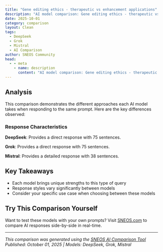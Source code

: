 ```yaml
---
title: "Gene editing ethics - therapeutic vs enhancement applications"
description: "AI model comparison: Gene editing ethics - therapeutic vs enhancement applications..."
date: 2025-10-01
category: comparison
layout: Clean
tags:
  - DeepSeek
  - Grok
  - Mistral
  - AI Comparison
author: SNEOS Community
head:
  - - meta
    - name: description
      content: "AI model comparison: Gene editing ethics - therapeutic vs enhancement applications..."
---
```


<ChatComparison
  title="Gene editing ethics - therapeutic vs enhancement applications"
  prompt="Gene editing ethics - therapeutic vs enhancement applications"
  :responses='{
    "DeepSeek": "Of course. This is a central and deeply complex issue in bioethics. The distinction between therapeutic and enhancement applications of gene editing serves as the primary ethical fault line.\n\nHere\u2019s a breakdown of the ethical landscape, focusing on this critical divide.\n\n### The Core Distinction: Therapy vs. Enhancement\n\n*   **Therapeutic Applications:** Aim to treat, prevent, or cure diseases and genetic disorders. The goal is to restore an individual to a \u0022normal\u0022 state of health and functioning.\n    *   **Examples:** Editing the genes of a person with sickle cell anemia to produce healthy red blood cells; correcting the mutation that causes Huntington\u0027s disease; making cells resistant to HIV infection.\n*   **Enhancement Applications:** Aim to improve human capabilities, traits, or appearances beyond what is considered \u0022normal\u0022 or healthy. The goal is to augment or elevate human potential.\n    *   **Examples:** Editing genes to increase muscle mass for an otherwise healthy individual; enhancing memory or intelligence; altering eye color or height; introducing novel biological functions like night vision.\n\n---\n\n### Ethical Arguments for Therapeutic Applications\n\nThe use of gene editing for therapy is widely seen as a logical and ethical extension of medicine\u0027s core mission: to heal and alleviate suffering.\n\n1.  **The Principle of Beneficence:** It is a moral good to prevent terrible suffering and premature death from genetic diseases. Allowing a child to be born with a painful, fatal disease when we could prevent it could be viewed as unethical.\n2.  **Autonomy and Reproductive Freedom:** For parents carrying known, serious genetic mutations, gene editing (particularly in embryos) could offer a chance to have a biological child without that disease, an option beyond selective implantation or adoption.\n3.  **Reduction of Suffering:** Eradicating monogenic diseases like cystic fibrosis or Tay-Sachs would represent a monumental victory for humanity, eliminating immense personal and familial suffering.\n\n### Ethical Concerns with Therapeutic Applications\n\nEven therapy is not without its significant ethical challenges.\n\n1.  **Safety and Unintended Consequences:** Technologies like CRISPR are not yet perfect. \u0022Off-target\u0022 edits could inadvertently cause new genetic problems, including cancers, which could be passed to future generations if the edits are made to the germline (sperm, eggs, or embryos).\n2.  **The Slippery Slope:** This is the most potent argument. Does accepting therapeutic editing inevitably normalize the technology and pave the way for enhancement? Once we agree to edit genes to prevent a low IQ due to a disease like Fragile X syndrome, where do we draw the line against editing for a *higher* IQ?\n3.  **Germline Editing is Heritable:** Changes made to embryos affect every cell, including the reproductive cells. This means the genetic alteration is passed down to all subsequent generations, permanently altering the human gene pool with unknown long-term evolutionary consequences.\n4.  **Justice and Accessibility:** Will these therapies be available only to the wealthy, creating a genetic divide between the rich and the poor? This could exacerbate existing social inequalities in a profound and biologically entrenched way.\n\n---\n\n### Ethical Arguments for Enhancement Applications\n\nThe case for enhancement is more controversial but has its proponents, often rooted in transhumanist philosophy.\n\n1.  **Procreative Liberty and Parental Autonomy:** Some argue that parents should have the freedom to give their children what they perceive to be the best possible start in life, including enhanced traits.\n2.  **Human Flourishing:** If we can use technology to improve the human condition\u2014making people smarter, healthier, and more resilient\u2014why shouldn\u0027t we? This could lead to societal benefits like greater scientific breakthroughs and innovation.\n3.  **Competitive Necessity:** If one nation or group begins widely adopting enhancements, others may feel compelled to follow to remain competitive, economically or militarily.\n\n### Ethical Concerns with Enhancement Applications\n\nThe ethical objections to enhancement are numerous and powerful, touching on the very definition of what it means to be human.\n\n1.  **Exacerbating Inequality:** This is a primary concern. Enhancement could create a \u0022genetic aristocracy\u0022\u2014a two-tiered society of the genetically enhanced \u0022haves\u0022 and the natural \u0022have-nots.\u0022 This inequality would be unearned and biologically cemented from birth.\n2.  **Coercion and Loss of Autonomy:** Children could become objects of parental design and social pressure. Would a child feel free to pursue art if their parents invested in genetic engineering for a career in mathematics?\n3.  **The \u0022Expressivist\u0022 Argument:** The very act of seeking genetic enhancement could be seen as devaluing individuals who possess natural, unenhanced traits. It sends a message that certain traits (e.g., average intelligence, normal height) are undesirable.\n4.  **Erosion of Human Nature and Identity:** Enhancements could threaten concepts like effort, achievement, and human diversity. What does it mean to \u0022earn\u0022 an achievement if your intelligence was bought? Does it undermine the shared human experience that connects us?\n5.  **Defining \u0022Normal\u0022 and \u0022Better\u0022:** Enhancement forces us to make subjective, value-laden decisions about what constitutes an \u0022improvement.\u0022 Who decides what is a desirable trait? These decisions could be influenced by prevailing social prejudices.\n\n---\n\n### Where is the Line? The Blurred Boundary\n\nThe central problem is that the line between therapy and enhancement is often blurry.\n\n*   Is vaccinating a child a therapy or an enhancement of the immune system?\n*   Is giving growth hormone to a child with a hormone deficiency therapy? What about giving it to a genetically short but otherwise healthy child to make them taller?\n*   Is editing a gene to prevent Alzheimer\u0027s disease therapy? What about editing a gene to improve memory function in a healthy individual?\n\nThis ambiguity is why many ethicists and regulatory bodies advocate for a **moratorium on germline editing** (especially for enhancement) while allowing careful, regulated research into **somatic cell editing** for clear therapeutic purposes.\n\n### Conclusion\n\nThe ethical debate over gene editing is not a simple binary. There is a strong, albeit cautious, consensus forming around:\n\n*   **Support for Somatic Therapy:** Using gene editing to treat existing patients for serious diseases, with rigorous oversight.\n*   **Extreme Caution for Germline Therapy:** Considering germline editing only for the most severe, untreatable genetic diseases, and only once safety is unequivocally proven and broad societal consensus is achieved.\n*   **Strong Opposition to Enhancement:** A widespread ethical and, in many places, legal rejection of using gene editing for enhancement purposes, due to the profound risks of inequality, coercion, and the alteration of human identity.\n\nThe path forward requires robust, inclusive public dialogue, international cooperation, and thoughtful regulation to harness the incredible power of gene editing to heal, without crossing the threshold into a future that compromises our fundamental values of equality, autonomy, and shared humanity.",
    "Grok": "Gene editing, a powerful technology that allows for precise modifications to an organism\u0027s DNA, holds immense potential for both therapeutic and enhancement applications. However, the ethical considerations surrounding these two uses differ significantly due to their purposes, risks, societal implications, and moral boundaries. Below, I\u2019ll outline the key ethical issues in therapeutic versus enhancement applications of gene editing (e.g., using technologies like CRISPR-Cas9).\n\n---\n\n### **Therapeutic Applications**\nTherapeutic gene editing aims to treat or prevent diseases by correcting genetic defects or introducing beneficial genetic changes. Examples include editing genes to cure sickle cell anemia, cystic fibrosis, or certain cancers.\n\n#### **EthicalArguments in Favor**\n1. **Medical Necessity**: Therapeutic gene editing addresses serious health conditions, often where no other effective treatments exist. It aligns with the medical principle of beneficence\u2014acting for the patient\u2019s benefit.\n2. **Alleviating Suffering**: By curing debilitating or life-threatening conditions, gene editing can significantly improve quality of life and reduce human suffering.\n3. **Individual Benefit**: The focus is on helping specific individuals rather than altering broader human traits, which limits concerns about societal inequality.\n\n#### **Ethical Concerns**\n1. **Safety and Unintended Consequences**: Gene editing is not yet fully safe; off-target edits or unintended side effects could cause harm, such as new mutations or long-term health issues.\n2. **Informed Consent**: Especially with germline editing (changes passed to offspring), ensuring informed consent is challenging since future generations cannot consent to the alterations.\n3. **Slippery Slope to Enhancement**: There\u2019s a risk that therapeutic applications could blur into enhancement uses if boundaries aren\u2019t clearly defined (e.g., editing genes for \u201Cbetter\u201D immune function beyond treating a specific disease).\n4. **Access and Equity**: If gene therapies are expensive or unevenly distributed, they could exacerbate healthcare disparities, benefiting only the wealthy.\n\n---\n\n### **Enhancement Applications**\nEnhancement gene editing involves modifying DNA to improve non-medical traits, such as intelligence, physical appearance, athletic ability, or longevity, beyond what is considered \u201Cnormal\u201D for humans.\n\n#### **Ethical Arguments in Favor**\n1. **Personal Autonomy**: Some argue individuals should have the freedom to improve themselves or their children through genetic means, especially if the traits enhance life outcomes (e.g., higher intelligence).\n2. **Potential Societal Benefits**: Enhancing traits like intelligence or disease resistance could theoretically benefit society by increasing productivity or reducing healthcare burdens.\n3. **Technological Progress**: Banning enhancement might stifle innovation in gene editing, potentially limiting beneficial discoveries.\n\n#### **Ethical Concerns**\n1. **Inequality and Social Stratification**: Enhancements could create a \u201Cgenetic elite,\u201D where only the wealthy can afford to engineer superior traits, deepening social divides and fostering discrimination against the \u201Cunenhanced.\u201D\n2. **Loss of Human Diversity**: Widespread enhancement might lead to homogenized ideals of \u201Cperfection,\u201D reducing genetic and cultural diversity.\n3. **Unintended Consequences and Risks**: Like therapeutic uses, enhancements carry risks of off-target effects, but the stakes may be perceived as less justifiable since the intervention isn\u2019t medically necessary.\n4. **Moral Boundaries and \u201CPlaying God\u201D**: Many argue that altering traits for non-therapeutic reasons crosses ethical lines, as it commodifies human life and undermines the intrinsic value of natural human variation.\n5. **Pressure and Coercion**: Individuals or parents might feel societal pressure to pursue enhancements, undermining true choice (e.g., engineering children for competitive traits like intelligence).\n6. **Unknown Long-Term Impacts**: Enhancing traits could have unforeseen evolutionary or societal consequences, such as unintended genetic vulnerabilities or shifts in human behavior.\n\n---\n\n### **Key Differences in Ethical Frameworks**\n1. **Purpose and Justification**:\n   - Therapeutic: Focused on restoring health or preventing harm, often seen as morally necessary.\n   - Enhancement: Focused on improving beyond the baseline, often seen as elective and less morally urgent.\n2. **Risk-Benefit Balance**:\n   - Therapeutic: Risks may be justified by the potential to cure or save lives.\n   - Enhancement: Risks are harder to justify since the intervention isn\u2019t medically necessary.\n3. **Societal Impact**:\n   - Therapeutic: Potentially reduces healthcare burdens but raises equity concerns if access is limited.\n   - Enhancement: Risks creating societal hierarchies and eroding equality, with broader implications for fairness and justice.\n\n---\n\n### **Regulatory and Philosophical Considerations**\n- **Defining the Line**: A major challenge is distinguishing between therapy and enhancement. For example, is editing a gene to prevent Alzheimer\u0027s therapeutic if the individual shows no symptoms yet? Is boosting muscle growth therapeutic for someone with a mild deficiency but enhancement for an athlete?\n- **Germline vs. Somatic Editing**: Germline editing (heritable changes) raises more ethical concerns than somatic editing (non-heritable, affecting only the individual). Enhancement via germline editing is particularly controversial due to its impact on future generations.\n- **Global Consensus**: Ethical standards vary across cultures and nations. Some countries might embrace enhancement while others ban it, leading to \u201Cgenetic tourism\u201D or global inequality.\n- **Philosophical Views**: Utilitarians might support both therapeutic and enhancement uses if benefits outweigh harms, while deontologists might oppose enhancement on principle, viewing it as violating human dignity or naturalness.\n\n---\n\n### **Current Stance and Policies**\n- Therapeutic gene editing is more widely accepted and is being actively researched and implemented in clinical trials (e.g., treatments for sickle cell disease and certain cancers).\n- Enhancement applications are largely prohibited or heavily restricted in most countries due to ethical concerns. For instance, the 2018 case of genetically edited babies in China (to make them resistant to HIV) sparked global outrage, leading to calls for stricter regulations and a moratorium on germline editing for enhancement.\n- International bodies like the World Health Organization (WHO) and UNESCO advocate for robust oversight, emphasizing safety, equity, and the prevention of enhancement misuse.\n\n---\n\n### **Conclusion**\nTherapeutic gene editing is generally seen as ethically justifiable when aimed at alleviating suffering, though it still requires careful regulation to ensure safety and equitable access. Enhancement applications, however, raise profound ethical dilemmas about fairness, human identity, and societal consequences, leading to widespread caution or opposition. Balancing innovation with ethical responsibility will require ongoing dialogue, clear boundaries between therapy and enhancement, and global cooperation to prevent misuse while maximizing benefits.\n\nIf you\u2019d like to dive deeper into a specific application, regulation, or philosophical perspective, let me know!",
    "Mistral": "Gene editing, particularly with tools like CRISPR-Cas9, has opened up new possibilities in both therapeutic and enhancement applications, but it also raises significant ethical considerations. Here are some key points to consider:\n\n### Therapeutic Applications\n\n**1. Disease Treatment:**\n   - **Potential Benefits:** Gene editing can correct genetic mutations that cause diseases like cystic fibrosis, sickle cell anemia, and certain types of cancer.\n   - **Ethical Considerations:** The primary ethical concern is ensuring that the benefits outweigh the risks. This includes addressing issues like off-target effects, long-term safety, and the potential for unintended consequences.\n\n**2. Equity and Access:**\n   - **Potential Benefits:** Therapeutic gene editing could provide life-saving treatments for rare and debilitating diseases.\n   - **Ethical Considerations:** There are concerns about accessibility and affordability. High costs could exacerbate health disparities, with only the wealthy able to afford these treatments.\n\n**3. Germline Editing:**\n   - **Potential Benefits:** Editing the germline (eggs, sperm, or embryos) could prevent the inheritance of genetic diseases.\n   - **Ethical Considerations:** This raises significant ethical questions, including the potential for unintended genetic changes that could be passed on to future generations, and the slippery slope towards eugenics.\n\n### Enhancement Applications\n\n**1. Human Enhancement:**\n   - **Potential Benefits:** Gene editing could be used to enhance human traits such as intelligence, physical abilities, or resistance to diseases.\n   - **Ethical Considerations:** This raises questions about fairness, equity, and the potential for a \u0022genetic divide\u0022 between those who can afford enhancements and those who cannot. There are also concerns about the societal and psychological impacts of such enhancements.\n\n**2. Designer Babies:**\n   - **Potential Benefits:** Parents could choose desirable traits for their children, such as eye color, height, or athletic ability.\n   - **Ethical Considerations:** This raises profound ethical questions about the commodification of human life, the potential for discrimination, and the long-term effects on society. It also touches on issues of autonomy and the right of future generations to inherit an unaltered genome.\n\n**3. Social and Cultural Implications:**\n   - **Potential Benefits:** Enhancements could lead to improvements in quality of life and human capabilities.\n   - **Ethical Considerations:** There are concerns about the potential for social stratification, where enhanced individuals have advantages over non-enhanced individuals. This could lead to a two-tiered society and exacerbate existing inequalities.\n\n### General Ethical Considerations\n\n**1. Informed Consent:**\n   - Ensuring that individuals fully understand the risks and benefits of gene editing is crucial. This is particularly important in the context of germline editing, where the effects could be passed on to future generations.\n\n**2. Regulation and Oversight:**\n   - There is a need for robust regulatory frameworks to govern the use of gene editing technologies. This includes international cooperation to prevent unethical practices and ensure that research is conducted responsibly.\n\n**3. Public Engagement:**\n   - The public should be involved in discussions about the ethical implications of gene editing. This can help ensure that the technology is developed and used in a way that aligns with societal values and priorities.\n\n**4. Long-Term Consequences:**\n   - The long-term effects of gene editing, particularly in the context of germline editing, are not fully understood. This uncertainty raises ethical questions about the responsible use of these technologies.\n\nIn summary, while gene editing holds tremendous potential for both therapeutic and enhancement applications, it also presents significant ethical challenges. Balancing the benefits and risks, ensuring equity and access, and fostering public engagement and robust regulation are essential for the ethical development and use of gene editing technologies."
  }'
  published-date="10:43"
/>

## Analysis

This comparison demonstrates the different approaches each AI model takes when responding to the same prompt. Here are the key differences observed:

### Response Characteristics

**DeepSeek**: Provides a direct response with 75 sentences. 

**Grok**: Provides a direct response with 75 sentences. 

**Mistral**: Provides a detailed response with 38 sentences. 

## Key Takeaways

- Each model brings unique strengths to this type of query
- Response styles vary significantly between models
- Consider your specific use case when choosing between these models

## Try This Comparison Yourself

Want to test these models with your own prompts? Visit [SNEOS.com](https://sneos.com) to compare AI responses side-by-side in real-time.

---

*This comparison was generated using the [SNEOS AI Comparison Tool](https://sneos.com)*
*Published: October 01, 2025 | Models: DeepSeek, Grok, Mistral*
